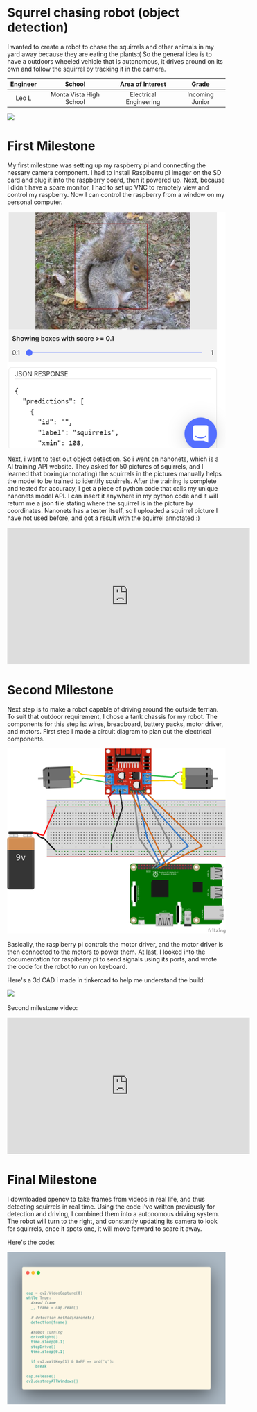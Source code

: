 ﻿# Squrrel chasing robot (object detection)
I wanted to create a robot to chase the squirrels and other animals in my yard away because they are eating the plants:( So the general idea is to have a outdoors wheeled vehicle that is autonomous, it drives around on its own and follow the squirrel by tracking it in the camera. 

| **Engineer** | **School** | **Area of Interest** | **Grade** |
|:--:|:--:|:--:|:--:|
| Leo L | Monta Vista High School | Electrical Engineering | Incoming Junior

<html>
  <img src="https://th.bing.com/th/id/R24c9e8340b2965bc271c3e8866cfb555?rik=MsvkVa4FWkEejQ&riu=http%3a%2f%2fassets.libsyn.com%2fcontent%2f3981369&ehk=LLQvS3SXn65HrTPbEkl%2feF%2bA7pBY2IMpS%2fyjzVZdA7A%3d&risl=&pid=ImgRaw">
</html>

# First Milestone
  

My first milestone was setting up my raspberry pi and connecting the nessary camera component. I had to install Raspiberru pi imager on the SD card and plug it into the raspberry board, then it powered up. Next, because I didn't have a spare monitor, I had to set up VNC to remotely view and control my raspberry. Now I can control the raspberry from a window on my personal computer. 

<html>
  <img src=".\Squirrel\nanonet.png">
</html>

Next, i want to test out object detection. So i went on nanonets, which is a AI training API website. They asked for 50 pictures of squirrels, and I learned that boxing(annotating) the squirrels in the pictures manually helps the model to be trained to identify squirrels. After the training is complete and tested for accuracy, I get a piece of python code that calls my unique nanonets model API. I can insert it anywhere in my python code and it will return me a json file stating where the squirrel is in the picture by coordinates. Nanonets has a tester itself, so I uploaded a squirrel picture I have not used before, and got a result with the squirrel annotated :) 

<iframe width="560" height="315" src="https://www.youtube.com/embed/upieNQVjNqw" title="YouTube video player" frameborder="0" allow="accelerometer; autoplay; clipboard-write; encrypted-media; gyroscope; picture-in-picture" allowfullscreen></iframe>

# Second Milestone

Next step is to make a robot capable of driving around the outside terrian. To suit that outdoor requirement, I chose a tank chassis for my robot. The components for this step is: wires, breadboard, battery packs, motor driver, and motors. First step I made a circuit diagram to plan out the electrical components. 


<html>
  <img src=".\Squirrel\Circuit Sketch_bb.png">
</html>

Basically, the raspiberry pi controls the motor driver, and the motor driver is then connected to the motors to power them. At last, I looked into the documentation for raspiberry pi to send signals using its ports, and wrote the code for the robot to run on keyboard.

Here's a 3d CAD i made in tinkercad to help me understand the build:
<html>
  <img src=".\Squirrel\2021-06-29 09-51-23_Trim.gif">
</html>

Second milestone video:

<iframe width="560" height="315" src="https://www.youtube.com/embed/dJanGLI96_Q" title="YouTube video player" frameborder="0" allow="accelerometer; autoplay; clipboard-write; encrypted-media; gyroscope; picture-in-picture" allowfullscreen></iframe>

# Final Milestone

I downloaded opencv to take frames from videos in real life, and thus detecting squirrels in real time. Using the code I've written previously for detection and driving, I combined them into a autonomous driving system. The robot will turn to the right, and constantly updating its camera to look for squirrels, once it spots one, it will move forward to scare it away. 

Here's the code:
<html>
  <img src=".\Squirrel\carbon.png">
</html>
